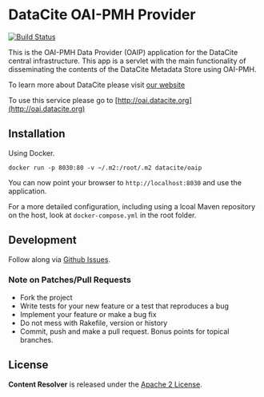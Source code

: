# DataCite OAI-PMH Provider

[![Build Status](https://travis-ci.org/datacite/oaip.svg)](https://travis-ci.org/datacite/oaip)

This is the OAI-PMH Data Provider (OAIP) application for the DataCite central infrastructure.
This app is a servlet with the main functionality of disseminating the contents of the
DataCite Metadata Store using OAI-PMH.

To learn more about DataCite please visit [our website](http://www.datacite.org)

To use this service please go to [http://oai.datacite.org](http://oai.datacite.org)

## Installation

Using Docker.

```
docker run -p 8030:80 -v ~/.m2:/root/.m2 datacite/oaip
```

You can now point your browser to `http://localhost:8030` and use the application.

For a more detailed configuration, including using a lcoal Maven repository on the host, look at `docker-compose.yml` in the root folder.

## Development

Follow along via [Github Issues](https://github.com/datacite/content-resolver/issues).

### Note on Patches/Pull Requests

* Fork the project
* Write tests for your new feature or a test that reproduces a bug
* Implement your feature or make a bug fix
* Do not mess with Rakefile, version or history
* Commit, push and make a pull request. Bonus points for topical branches.

## License
**Content Resolver** is released under the [Apache 2 License](https://github.com/datacite/content-resolver/blob/master/LICENSE).
